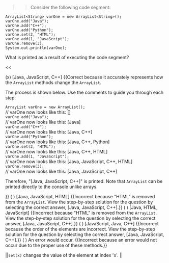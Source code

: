 >>Consider the following code segment:
<pre><code class="java language-java">ArrayList&lt;String&gt; varOne = new ArrayList&lt;String&gt;();
varOne.add("Java");
varOne.add("C++");
varOne.add("Python");
varOne.set(2, "HTML");
varOne.add(1, "JavaScript");
varOne.remove(3);
System.out.println(varOne);
</code></pre>
<p>What is printed as a result of executing the code segment?</p><<

(x) [Java, JavaScript, C++] {{Correct because it accurately represents how the <code>ArrayList</code> methods change the <code>ArrayList</code>. 
<p>The process is shown below. Use the comments to guide you through each step:</p> <code>ArrayList varOne = new ArrayList();</code><br/>// varOne now looks like this: []<br/> <code>varOne.add("Java");</code><br/> // varOne now looks like this: [Java]<br/> <code>varOne.add("C++");</code><br/> // varOne now looks like this: [Java, C++]<br/><code>varOne.add("Python");</code><br/> // varOne now looks like this: [Java, C++, Python]<br/><code>varOne.set(2, "HTML");</code><br/> // varOne now looks like this: [Java, C++, HTML]<br/><code>varOne.add(1, "JavaScript");</code><br/> // varOne now looks like this: [Java, JavaScript, C++, HTML]<br/><code>varOne.remove(3);</code><br/> // varOne now looks like this: [Java, JavaScript, C++] <p>Therefore, "[Java, JavaScript, C++]" is printed. Note that <code>ArrayList</code> can be printed directly to the console unlike arrays.</p>}}
( ) [Java, JavaScript, HTML] {{Incorrect because "HTML" is removed from the <code>ArrayList</code>. View the step-by-step solution for the question by selecting the correct answer, [Java, JavaScript, C++].}}
( ) [Java, HTML, JavaScript] {{Incorrect because "HTML" is removed from the <code>ArrayList</code>. View the step-by-step solution for the question by selecting the correct answer, [Java, JavaScript, C++].}}
( ) [JavaScript, Java, C++] {{Incorrect because the order of the elements are incorrect. View the step-by-step solution for the question by selecting the correct answer, [Java, JavaScript, C++].}}
( ) An error would occur. {{Incorrect because an error would not occur due to the proper use of these methods.}}

||<code>set(x)</code> changes the value of the element at index 'x'. ||
